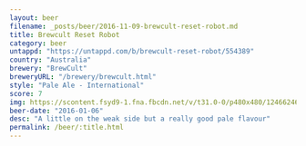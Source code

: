 ```yaml
---
layout: beer
filename: _posts/beer/2016-11-09-brewcult-reset-robot.md
title: Brewcult Reset Robot
category: beer
untappd: "https://untappd.com/b/brewcult-reset-robot/554389"
country: "Australia"
brewery: "BrewCult"
breweryURL: "/brewery/brewcult.html"
style: "Pale Ale - International"
score: 7
img: https://scontent.fsyd9-1.fna.fbcdn.net/v/t31.0-0/p480x480/12466246_10153811611533745_6524426791759855644_o.jpg?_nc_cat=100&_nc_sid=e007fa&_nc_ohc=EXS4_OSMZOwAX-74Yie&_nc_ht=scontent.fsyd9-1.fna&tp=6&oh=b969ccab0848ec0b77fc5b921a3efa05&oe=5F940622
beer-date: "2016-01-06"
desc: "A little on the weak side but a really good pale flavour"
permalink: /beer/:title.html
---
```

